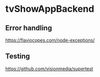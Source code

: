 # tvShowAppBackend

## Error handling
https://flaviocopes.com/node-exceptions/

## Testing
https://github.com/visionmedia/supertest
